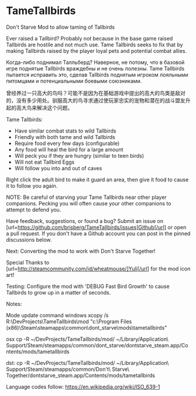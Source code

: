 # TameTallbirds
Don't Starve Mod to allow taming of Tallbirds

Ever raised a Tallbird? Probably not because in the base game raised Tallbirds are hostile and not much use. Tame Tallbirds seeks to fix that by making Tallbirds raised by the player loyal pets and potential combat allies.

Когда-либо поднимал Талльберд? Наверное, не потому, что в базовой игре поднятые Tallbirds враждебны и не очень полезны. Tame Tallbirds пытается исправить это, сделав Tallbirds поднятым игроком лояльными питомцами и потенциальными боевыми союзниками.

曾经养过一只高大的鸟吗？可能不是因为在基础游戏中提出的高大的鸟类是敌对的，没有多少用处。驯服高大的鸟寻求通过使玩家忠实的宠物和潜在的战斗盟友升起的高大鸟来解决这个问题。

Tame Tallbirds:
  - Have similar combat stats to wild Tallbirds
  - Friendly with both tame and wild Tallbirds
  - Require food every few days (configurable)
  - Any food will heal the bird for a large amount
  - Will peck you if they are hungry (similar to teen birds)
  - Will not eat Tallbird Eggs
  - Will follow you into and out of caves

Right click the adult bird to make it guard an area, then give it food to cause it to follow you again.

NOTE: Be careful of starving your Tame Tallbirds near other player companions. Pecking you will often cause your other companions to attempt to defend you.

Have feedback, suggestions, or found a bug? Submit an issue on [url=https://github.com/brisberg/TameTallbirds/issues]Github[/url] or open a pull request. If you don't have a Github account you can post in the pinned discussions below.

Next: Converting the mod to work with Don't Starve Together!

Special Thanks to [url=http://steamcommunity.com/id/wheatmouse/]Yuli[/url] for the mod icon art!

Testing: Configure the mod with 'DEBUG Fast Bird Growth' to cause Tallbirds to grow up in a matter of seconds.

Notes:

Mode update command
windows
xcopy /s R:\DevProjects\TameTallbirds\mod "c:\Program Files (x86)\Steam\steamapps\common\dont_starve\mods\tametallbirds"

osx
cp -R ~/DevProjects/TameTallbirds/mod/ ~/Library/Application\ Support/Steam/steamapps/common/dont_starve/dontstarve_steam.app/Contents/mods/tametallbirds

dst:
cp -R ~/DevProjects/TameTallbirds/mod/ ~/Library/Application\ Support/Steam/steamapps/common/Don\'t\ Starve\ Together/dontstarve_steam.app/Contents/mods/tametallbirds

Language codes follow: https://en.wikipedia.org/wiki/ISO_639-1
